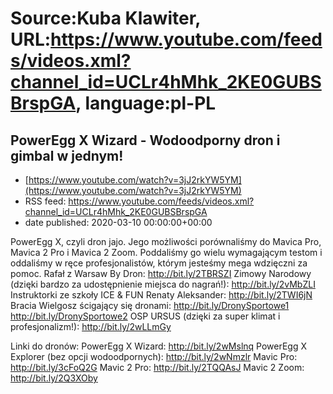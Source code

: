 # Source:Kuba Klawiter, URL:https://www.youtube.com/feeds/videos.xml?channel_id=UCLr4hMhk_2KE0GUBSBrspGA, language:pl-PL

## PowerEgg X Wizard - Wodoodporny dron i gimbal w jednym!
 - [https://www.youtube.com/watch?v=3jJ2rkYW5YM](https://www.youtube.com/watch?v=3jJ2rkYW5YM)
 - RSS feed: https://www.youtube.com/feeds/videos.xml?channel_id=UCLr4hMhk_2KE0GUBSBrspGA
 - date published: 2020-03-10 00:00:00+00:00

PowerEgg X, czyli dron jajo. Jego możliwości porównaliśmy do Mavica Pro, Mavica 2 Pro i Mavica 2 Zoom. Poddaliśmy go wielu wymagającym testom i oddaliśmy w ręce profesjonalistów, którym jesteśmy mega wdzięczni za pomoc.
Rafał z Warsaw By Dron: http://bit.ly/2TBRSZI
Zimowy Narodowy (dzięki bardzo za udostępnienie miejsca do nagrań!):
http://bit.ly/2vMbZLI
Instruktorki ze szkoły ICE & FUN Renaty Aleksander: http://bit.ly/2TWI6jN
Bracia Wielgosz ścigający się dronami: http://bit.ly/DronySportowe1
http://bit.ly/DronySportowe2
OSP URSUS (dzięki za super klimat i profesjonalizm!): http://bit.ly/2wLLmGy

Linki do dronów:
PowerEgg X Wizard: http://bit.ly/2wMslnq
PowerEgg X Explorer (bez opcji wodoodpornych): http://bit.ly/2wNmzlr
Mavic Pro: http://bit.ly/3cFoQ2G
Mavic 2 Pro: http://bit.ly/2TQQAsJ
Mavic 2 Zoom: http://bit.ly/2Q3XOby

